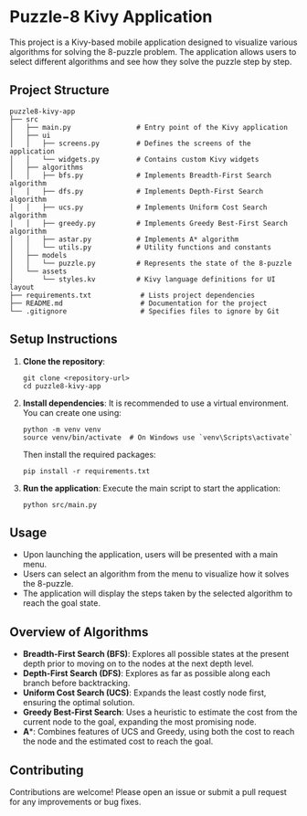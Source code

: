 # Puzzle-8 Kivy Application

This project is a Kivy-based mobile application designed to visualize various algorithms for solving the 8-puzzle problem. The application allows users to select different algorithms and see how they solve the puzzle step by step.

## Project Structure

```
puzzle8-kivy-app
├── src
│   ├── main.py                # Entry point of the Kivy application
│   ├── ui
│   │   ├── screens.py         # Defines the screens of the application
│   │   └── widgets.py         # Contains custom Kivy widgets
│   ├── algorithms
│   │   ├── bfs.py             # Implements Breadth-First Search algorithm
│   │   ├── dfs.py             # Implements Depth-First Search algorithm
│   │   ├── ucs.py             # Implements Uniform Cost Search algorithm
│   │   ├── greedy.py          # Implements Greedy Best-First Search algorithm
│   │   ├── astar.py           # Implements A* algorithm
│   │   └── utils.py           # Utility functions and constants
│   ├── models
│   │   └── puzzle.py          # Represents the state of the 8-puzzle
│   └── assets
│       └── styles.kv          # Kivy language definitions for UI layout
├── requirements.txt            # Lists project dependencies
├── README.md                   # Documentation for the project
└── .gitignore                  # Specifies files to ignore by Git
```

## Setup Instructions

1. **Clone the repository**:
   ```
   git clone <repository-url>
   cd puzzle8-kivy-app
   ```

2. **Install dependencies**:
   It is recommended to use a virtual environment. You can create one using:
   ```
   python -m venv venv
   source venv/bin/activate  # On Windows use `venv\Scripts\activate`
   ```
   Then install the required packages:
   ```
   pip install -r requirements.txt
   ```

3. **Run the application**:
   Execute the main script to start the application:
   ```
   python src/main.py
   ```

## Usage

- Upon launching the application, users will be presented with a main menu.
- Users can select an algorithm from the menu to visualize how it solves the 8-puzzle.
- The application will display the steps taken by the selected algorithm to reach the goal state.

## Overview of Algorithms

- **Breadth-First Search (BFS)**: Explores all possible states at the present depth prior to moving on to the nodes at the next depth level.
- **Depth-First Search (DFS)**: Explores as far as possible along each branch before backtracking.
- **Uniform Cost Search (UCS)**: Expands the least costly node first, ensuring the optimal solution.
- **Greedy Best-First Search**: Uses a heuristic to estimate the cost from the current node to the goal, expanding the most promising node.
- **A***: Combines features of UCS and Greedy, using both the cost to reach the node and the estimated cost to reach the goal.

## Contributing

Contributions are welcome! Please open an issue or submit a pull request for any improvements or bug fixes.